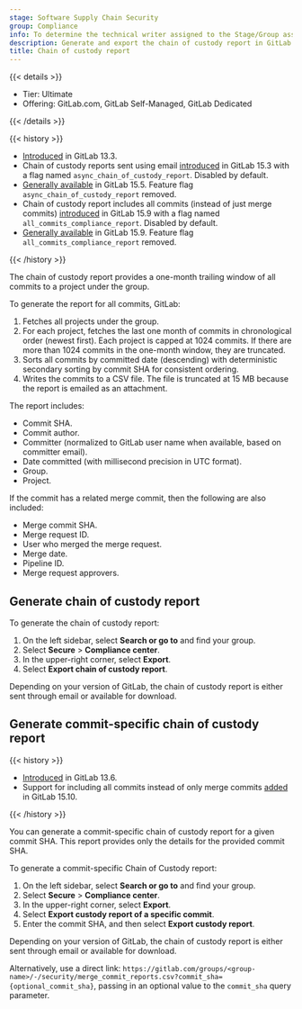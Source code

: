 ```yaml
---
stage: Software Supply Chain Security
group: Compliance
info: To determine the technical writer assigned to the Stage/Group associated with this page, see https://handbook.gitlab.com/handbook/product/ux/technical-writing/#assignments
description: Generate and export the chain of custody report in GitLab to track project changes and merge details for compliance.
title: Chain of custody report
---
```


{{< details >}}

- Tier: Ultimate
- Offering: GitLab.com, GitLab Self-Managed, GitLab Dedicated

{{< /details >}}

{{< history >}}

- [Introduced](https://gitlab.com/gitlab-org/gitlab/-/issues/213364) in GitLab 13.3.
- Chain of custody reports sent using email [introduced](https://gitlab.com/gitlab-org/gitlab/-/issues/342594) in GitLab 15.3 with a flag named `async_chain_of_custody_report`. Disabled by default.
- [Generally available](https://gitlab.com/gitlab-org/gitlab/-/issues/370100) in GitLab 15.5. Feature flag `async_chain_of_custody_report` removed.
- Chain of custody report includes all commits (instead of just merge commits) [introduced](https://gitlab.com/gitlab-org/gitlab/-/issues/267601) in GitLab 15.9 with a flag named `all_commits_compliance_report`. Disabled by default.
- [Generally available](https://gitlab.com/gitlab-org/gitlab/-/merge_requests/112092) in GitLab 15.9. Feature flag `all_commits_compliance_report` removed.

{{< /history >}}

The chain of custody report provides a one-month trailing window of all commits to a project under the group.

To generate the report for all commits, GitLab:

1. Fetches all projects under the group.
1. For each project, fetches the last one month of commits in chronological order (newest first). Each project is capped at 1024 commits. If there are more than
   1024 commits in the one-month window, they are truncated.
1. Sorts all commits by committed date (descending) with deterministic secondary sorting by commit SHA for consistent ordering.
1. Writes the commits to a CSV file. The file is truncated at 15 MB because the report is emailed as an attachment.

The report includes:

- Commit SHA.
- Commit author.
- Committer (normalized to GitLab user name when available, based on committer email).
- Date committed (with millisecond precision in UTC format).
- Group.
- Project.

If the commit has a related merge commit, then the following are also included:

- Merge commit SHA.
- Merge request ID.
- User who merged the merge request.
- Merge date.
- Pipeline ID.
- Merge request approvers.

## Generate chain of custody report

To generate the chain of custody report:

1. On the left sidebar, select **Search or go to** and find your group.
1. Select **Secure** > **Compliance center**.
1. In the upper-right corner, select **Export**.
1. Select **Export chain of custody report**.

Depending on your version of GitLab, the chain of custody report is either sent through email or available for download.

## Generate commit-specific chain of custody report

{{< history >}}

- [Introduced](https://gitlab.com/gitlab-org/gitlab/-/issues/267629) in GitLab 13.6.
- Support for including all commits instead of only merge commits [added](https://gitlab.com/gitlab-org/gitlab/-/issues/393446) in GitLab 15.10.

{{< /history >}}

You can generate a commit-specific chain of custody report for a given commit SHA. This report provides only the
details for the provided commit SHA.

To generate a commit-specific Chain of Custody report:

1. On the left sidebar, select **Search or go to** and find your group.
1. Select **Secure** > **Compliance center**.
1. In the upper-right corner, select **Export**.
1. Select **Export custody report of a specific commit**.
1. Enter the commit SHA, and then select **Export custody report**.

Depending on your version of GitLab, the chain of custody report is either sent through email or available for download.

Alternatively, use a direct link: `https://gitlab.com/groups/<group-name>/-/security/merge_commit_reports.csv?commit_sha={optional_commit_sha}`,
passing in an optional value to the `commit_sha` query parameter.
